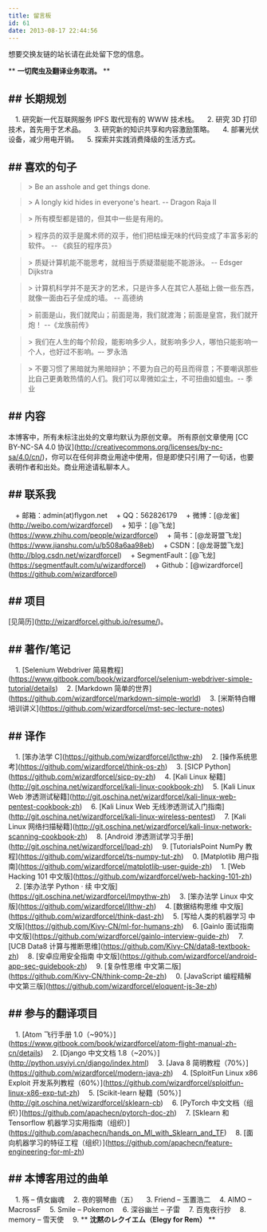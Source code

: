 ```yaml
---
title: 留言板
id: 61
date: 2013-08-17 22:44:56
---
```


想要交换友链的站长请在此处留下您的信息。

\*\* **一切爬虫及翻译业务取消。** \*\*

## \#\# 长期规划

　1\.  研究新一代互联网服务 IPFS 取代现有的 WWW 技术栈。
　2\.  研究 3D 打印技术，首先用于艺术品。
　3\.  研究新的知识共享和内容激励策略。
　4\.  部署光伏设备，减少用电开销。
　5\.  探索并实践消费降级的生活方式。

## \#\# 喜欢的句子

> \> Be an asshole and get things done.

> \> A longly kid hides in everyone's heart. -- Dragon Raja II

> \> 所有模型都是错的，但其中一些是有用的。

> \> 程序员的双手是魔术师的双手，他们把枯燥无味的代码变成了丰富多彩的软件。 -- 《疯狂的程序员》

> \> 质疑计算机能不能思考，就相当于质疑潜艇能不能游泳。 -- Edsger Dijkstra

> \> 计算机科学并不是天才的艺术，只是许多人在其它人基础上做一些东西，就像一面由石子垒成的墙。 -- 高德纳

> \> 前面是山，我们就爬山；前面是海，我们就渡海；前面是皇宫，我们就开炮！ --《龙族前传》

> \> 我们在人生的每个阶段，能影响多少人，就影响多少人，哪怕只能影响一个人，也好过不影响。–- 罗永浩

> \> 不要习惯了黑暗就为黑暗辩护；不要为自己的苟且而得意；不要嘲讽那些比自己更勇敢热情的人们。我们可以卑微如尘土，不可扭曲如蛆虫。-- 季业

## \#\# 内容

本博客中，所有未标注出处的文章均默认为原创文章。
所有原创文章使用 \[CC BY-NC-SA 4.0 协议\]\(<http://creativecommons.org/licenses/by-nc-sa/4.0/cn/>\)，你可以在任何非商业用途中使用，但是即使只引用了一句话，也要表明作者和出处。商业用途请私聊本人。

## \#\# 联系我

　\+   邮箱：admin(at)flygon.net
　\+   QQ：562826179
　\+   微博：\[@龙雀\]\(<http://weibo.com/wizardforcel>\)
　\+   知乎：\[@飞龙\]\(<https://www.zhihu.com/people/wizardforcel>\)
　\+   简书：\[@龙哥盟飞龙\]\(<https://www.jianshu.com/u/b508a6aa98eb>\)
　\+   CSDN：\[@龙哥盟飞龙\]\(<http://blog.csdn.net/wizardforcel>\)
　\+   SegmentFault：\[@飞龙\]\(<https://segmentfault.com/u/wizardforcel>\)
　\+   Github：\[@wizardforcel\]\(<https://github.com/wizardforcel>\)

## \#\# 项目

\[见简历\]\(<http://wizardforcel.github.io/resume/>\)。

## \#\# 著作/笔记

　1\.  \[Selenium Webdriver 简易教程\]\(<https://www.gitbook.com/book/wizardforcel/selenium-webdriver-simple-tutorial/details>\)
　2\.  \[Markdown 简单的世界\]\(<https://github.com/wizardforcel/markdown-simple-world>\)
　3\.  \[米斯特白帽培训讲义\]\(<https://github.com/wizardforcel/mst-sec-lecture-notes>\)

## \#\# 译作

　1\.  \[笨办法学 C\]\(<https://github.com/wizardforcel/lcthw-zh>\)
　2\.  \[操作系统思考\]\(<https://github.com/wizardforcel/think-os-zh>\)
　3\.  \[SICP Python\]\(<https://github.com/wizardforcel/sicp-py-zh>\)
　4\.  \[Kali Linux 秘籍\]\(<http://git.oschina.net/wizardforcel/kali-linux-cookbook-zh>\)
　5\.  \[Kali Linux Web 渗透测试秘籍\]\(<http://git.oschina.net/wizardforcel/kali-linux-web-pentest-cookbook-zh>\)
　6\.  \[Kali Linux Web 无线渗透测试入门指南\]\(<http://git.oschina.net/wizardforcel/kali-linux-wireless-pentest>\)
　7\.  \[Kali Linux 网络扫描秘籍\]\(<http://git.oschina.net/wizardforcel/kali-linux-network-scanning-cookbook-zh>\)
　8\.  \[Android 渗透测试学习手册\]\(<http://git.oschina.net/wizardforcel/lpad-zh>\)
　9\.  \[TutorialsPoint NumPy 教程\]\(<https://github.com/wizardforcel/ts-numpy-tut-zh>\)
　0\.  \[Matplotlib 用户指南\]\(<https://github.com/wizardforcel/matplotlib-user-guide-zh>\)
　1\.  \[Web Hacking 101 中文版\]\(<https://github.com/wizardforcel/web-hacking-101-zh>\)
　2\.  \[笨办法学 Python · 续 中文版\]\(<https://git.oschina.net/wizardforcel/lmpythw-zh>\)
　3\.  \[笨办法学 Linux 中文版\]\(<https://github.com/wizardforcel/llthw-zh>\)
　4\.  \[数据结构思维 中文版\]\(<https://github.com/wizardforcel/think-dast-zh>\)
　5\.  \[写给人类的机器学习 中文版\]\(<https://github.com/Kivy-CN/ml-for-humans-zh>\)
　6\.  \[Gainlo 面试指南 中文版\]\(<https://github.com/wizardforcel/gainlo-interview-guide-zh>\)
　7\.  \[UCB Data8 计算与推断思维\]\(<https://github.com/Kivy-CN/data8-textbook-zh>\)
　8\.  \[安卓应用安全指南 中文版\]\(<https://github.com/wizardforcel/android-app-sec-guidebook-zh>\)
　9\.  \[复杂性思维 中文第二版\]\(<https://github.com/Kivy-CN/think-comp-2e-zh>\)
　0\.  \[JavaScript 编程精解 中文第三版\]\(<https://github.com/wizardforcel/eloquent-js-3e-zh>\)

## \#\# 参与的翻译项目

　1\.  \[Atom 飞行手册 1.0（~90%）\]\(<https://www.gitbook.com/book/wizardforcel/atom-flight-manual-zh-cn/details>\)
　2\.  \[Django 中文文档 1.8（~20%）\]\(<http://python.usyiyi.cn/django/index.html>\)
　3\.  \[Java 8 简明教程（70%）\]\(<https://github.com/wizardforcel/modern-java-zh>\)
　4\.  \[SploitFun Linux x86 Exploit 开发系列教程（60%）\]\(<https://github.com/wizardforcel/sploitfun-linux-x86-exp-tut-zh>\)
　5\.  \[Scikit-learn 秘籍（50%）\]\(<http://git.oschina.net/wizardforcel/sklearn-cb>\)
　6\.  \[PyTorch 中文文档（组织）\]\(<https://github.com/apachecn/pytorch-doc-zh>\)
　7\.  \[Sklearn 和 Tensorflow 机器学习实用指南（组织）\]\(<https://github.com/apachecn/hands_on_Ml_with_Sklearn_and_TF>\)
　8\.  \[面向机器学习的特征工程（组织）\]\(<https://github.com/apachecn/feature-engineering-for-ml-zh>\)

## \#\# 本博客用过的曲单

　1\.  殇 – 倩女幽魂
　2\.  夜的钢琴曲（五）
　3\.  Friend – 玉置浩二
　4\.  AIMO – MacrossF
　5\.  Smile – Pokemon
　6\.  深谷幽兰 – 子雷
　7\.  百鬼夜行抄
　8\.  memory – 雪天使
　9\.  \*\* **沈黙のレクイエム（Elegy for Rem）** \*\*